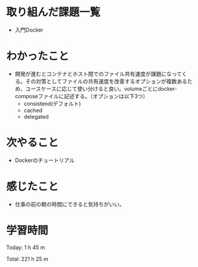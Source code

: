# 取り組んだ課題一覧
- 入門Docker

# わかったこと
- 開発が進むとコンテナとホスト間でのファイル共有速度が課題になってくる。その対策としてファイルの共有速度を改善するオプションが複数あるため、ユースケースに応じて使い分けると良い。volumeごとにdocker-composeファイルに記述する。（オプションは以下3つ）
	- consistend(デフォルト)
	- cached
	- delegated

# 次やること
- Dockerのチュートリアル

# 感じたこと
- 仕事の前の朝の時間にできると気持ちがいい。

# 学習時間
Today: 1 h 45 m

Total: 221 h 25 m
